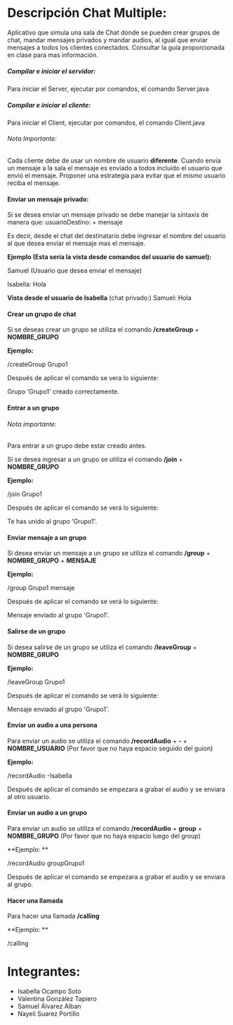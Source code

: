 # Descripción Chat Multiple:

Aplicativo que simula una sala de Chat donde se pueden crear grupos de chat, mandar mensajes privados y mandar audios, al igual que enviar mensajes a todos los clientes conectados. Consultar la guía proporcionada en clase para mas información. 

##### Compilar e iniciar el servidor:

Para iniciar el Server, ejecutar por comandos, el comando Server.java

##### Compilar e iniciar el cliente:

Para iniciar el Client, ejecutar por comandos, el comando Client.java

###### Nota Importante: 

Cada cliente debe de usar un nombre de usuario **diferente**. Cuando envia un mensaje a la sala el mensaje es enviado a todos incluido el usuario que envió el mensaje. Proponer una estrategia para evitar que el mismo usuario reciba el mensaje.

#### Enviar un mensaje privado: 

Si se desea enviar un mensaje privado se debe manejar la sintaxis de manera que:
usuarioDestino: + mensaje

Es decir, desde el chat del destinatario debe ingresar el nombre del usuario al que desea enviar el mensaje mas el mensaje.

**Ejemplo (Esta seria la vista desde comandos del usuario de samuel):**

Samuel (Usuario que desea enviar el mensaje)

Isabella: Hola 

**Vista desde el usuario de Isabella** 
(chat privado:) Samuel: Hola

#### Crear un grupo de chat

Si se deseas crear un grupo se utiliza el comando **/createGroup** +  **NOMBRE_GRUPO**

**Ejemplo:**

/createGroup Grupo1

Después de aplicar el comando se vera lo siguiente:

Grupo 'Grupo1' creado correctamente.

#### Entrar a un grupo

###### Nota importante:

Para entrar a un grupo debe estar creado antes.

Si se desea ingresar a un grupo se utiliza el comando **/join** + **NOMBRE_GRUPO**

**Ejemplo:**

/join Grupo1

Después de aplicar el comando se verá lo siguiente:

Te has unido al grupo 'Grupo1'.

#### Enviar mensaje a un grupo

Si desea enviar un mensaje a un grupo se utiliza el comando **/group** + **NOMBRE_GRUPO**  + **MENSAJE**

**Ejemplo:**

/group Grupo1 mensaje

Después de aplicar el comando se verá lo siguiente:

Mensaje enviado al grupo 'Grupo1'.

#### Salirse de un grupo

Si desea salirse de un grupo se utiliza el comando **/leaveGroup** + **NOMBRE_GRUPO**

**Ejemplo:**

/leaveGroup Grupo1 

Después de aplicar el comando se verá lo siguiente:

Mensaje enviado al grupo 'Grupo1'.

#### Enviar un audio a una persona

Para enviar un audio se utiliza el comando **/recordAudio** + **-** + **NOMBRE_USUARIO** 
(Por favor que no haya espacio seguido del guion)

**Ejemplo:**

/recordAudio -Isabella

Después de aplicar el comando se empezara a grabar el audio y se enviara al otro usuario.

#### Enviar un audio a un grupo 

Para enviar un audio se utiliza el comando **/recordAudio** + **group** + **NOMBRE_GRUPO**
(Por favor que no haya espacio luego del group)

**Ejemplo: **

/recordAudio groupGrupo1

Después de aplicar el comando se empezara a grabar el audio y se enviara al grupo.

#### Hacer una llamada

Para hacer una llamada **/calling** 

**Ejemplo: **

/calling



# Integrantes:

- Isabella Ocampo Soto
- Valentina González Tapiero
- Samuel Álvarez Alban
- Nayeli Suarez Portillo
